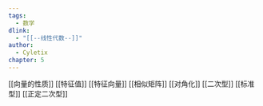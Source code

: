 ```yaml
---
tags:
  - 数学
dlink:
  - "[[--线性代数--]]"
author:
  - Cyletix
chapter: 5
---
```

[[向量的性质]]
[[特征值]]
[[特征向量]]
[[相似矩阵]]
[[对角化]]
[[二次型]]
[[标准型]]
[[正定二次型]]

